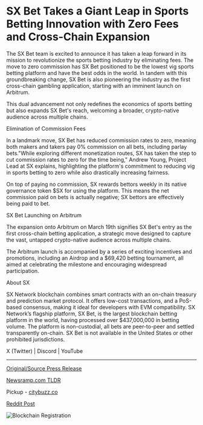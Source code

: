 # SX Bet Takes a Giant Leap in Sports Betting Innovation with Zero Fees and Cross-Chain Expansion

The SX Bet team is excited to announce it has taken a leap forward in its mission to revolutionize the sports betting industry by eliminating fees. The move to zero commission has SX Bet positioned to be the lowest vig sports betting platform and have the best odds in the world. In tandem with this groundbreaking change, SX Bet is also pioneering the industry as the first cross-chain gambling application, starting with an imminent launch on Arbitrum.

This dual advancement not only redefines the economics of sports betting but also expands SX Bet's reach, welcoming a broader, crypto-native audience across multiple chains.

Elimination of Commission Fees

In a landmark move, SX Bet has reduced commission rates to zero, meaning both makers and takers pay 0% commission on all bets, including parlay bets."While exploring different monetization routes, SX has taken the step to cut commission rates to zero for the time being," Andrew Young, Project Lead at SX explains, highlighting the platform's commitment to reducing vig in sports betting to zero while also drastically increasing fairness.

On top of paying no commission, SX rewards bettors weekly in its native governance token $SX for using the platform. This means the net commission paid on bets is actually negative; SX bettors are effectively being paid to bet.

SX Bet Launching on Arbitrum

The expansion onto Arbitrum on March 19th signifies SX Bet's entry as the first cross-chain betting application, a strategic move designed to capture the vast, untapped crypto-native audience across multiple chains.

The Arbitrum launch is accompanied by a series of exciting incentives and promotions, including an Airdrop and a $69,420 betting tournament, all aimed at celebrating the milestone and encouraging widespread participation.

About SX

SX Network blockchain combines smart contracts with an on-chain treasury and prediction market protocol. It offers low-cost transactions, and a PoS-based consensus, making it ideal for developers with EVM compatibility. SX Network’s flagship platform, SX Bet, is the largest blockchain betting platform in the world, having processed over $437,000,000 in betting volume. The platform is non-custodial, all bets are peer-to-peer and settled transparently on-chain. SX Bet is not available in the United States or other prohibited jurisdictions.

X (Twitter) | Discord | YouTube 

---

[Original/Source Press Release](https://blockchainwire.io/press-release/sx-bet-takes-a-giant-leap-in-sports-betting-innovation-with-zero-fees-and-cross-chain-expansion)
                    

[Newsramp.com TLDR](https://newsramp.com/curated-news/sx-bet-revolutionizes-sports-betting-with-zero-fees-and-cross-chain-launch-on-arbitrum/353b65b808d0aef1ade90edc2bf08049) 


Pickup - [citybuzz.co](https://citybuzz.co/2024/03/19/sx-bet-eliminates-fees-and-expands-to-arbitrum-revolutionizing-sports-betting)
 



[Reddit Post](https://www.reddit.com/r/newsramp/comments/1bihoik/sx_bet_revolutionizes_sports_betting_with_zero/) 



![Blockchain Registration](https://cdn.newsramp.app/blockchainwire/qrcode/243/19/kissIvEJ.webp)